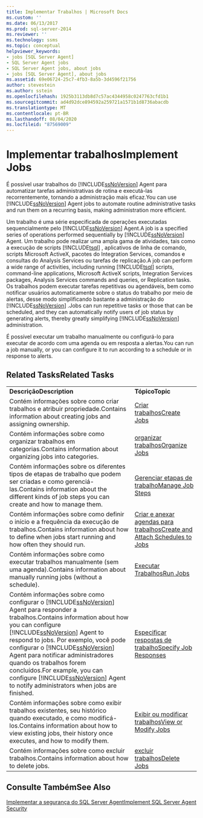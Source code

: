```yaml
---
title: Implementar Trabalhos | Microsoft Docs
ms.custom: ''
ms.date: 06/13/2017
ms.prod: sql-server-2014
ms.reviewer: ''
ms.technology: ssms
ms.topic: conceptual
helpviewer_keywords:
- jobs [SQL Server Agent]
- SQL Server Agent jobs
- SQL Server Agent jobs, about jobs
- jobs [SQL Server Agent], about jobs
ms.assetid: 69e06724-25c7-4fb3-8a5b-3d4596f21756
author: stevestein
ms.author: sstein
ms.openlocfilehash: 1925b3113db8d7c57ac4344958c0247763cfd1b1
ms.sourcegitcommit: ad4d92dce894592a259721a1571b1d8736abacdb
ms.translationtype: MT
ms.contentlocale: pt-BR
ms.lasthandoff: 08/04/2020
ms.locfileid: "87569009"
---
```

# <a name="implement-jobs"></a><span data-ttu-id="276e0-102">Implementar trabalhos</span><span class="sxs-lookup"><span data-stu-id="276e0-102">Implement Jobs</span></span>
  <span data-ttu-id="276e0-103">É possível usar trabalhos do [!INCLUDE[ssNoVersion](../../includes/ssnoversion-md.md)] Agent para automatizar tarefas administrativas de rotina e executá-las recorrentemente, tornando a administração mais eficaz.</span><span class="sxs-lookup"><span data-stu-id="276e0-103">You can use [!INCLUDE[ssNoVersion](../../includes/ssnoversion-md.md)] Agent jobs to automate routine administrative tasks and run them on a recurring basis, making administration more efficient.</span></span>  
  
 <span data-ttu-id="276e0-104">Um trabalho é uma série especificada de operações executadas sequencialmente pelo [!INCLUDE[ssNoVersion](../../includes/ssnoversion-md.md)] Agent.</span><span class="sxs-lookup"><span data-stu-id="276e0-104">A job is a specified series of operations performed sequentially by [!INCLUDE[ssNoVersion](../../includes/ssnoversion-md.md)] Agent.</span></span> <span data-ttu-id="276e0-105">Um trabalho pode realizar uma ampla gama de atividades, tais como a execução de scripts [!INCLUDE[tsql](../../includes/tsql-md.md)] , aplicativos de linha de comando, scripts Microsoft ActiveX, pacotes do Integration Services, comandos e consultas do Analysis Services ou tarefas de replicação.</span><span class="sxs-lookup"><span data-stu-id="276e0-105">A job can perform a wide range of activities, including running [!INCLUDE[tsql](../../includes/tsql-md.md)] scripts, command-line applications, Microsoft ActiveX scripts, Integration Services packages, Analysis Services commands and queries, or Replication tasks.</span></span> <span data-ttu-id="276e0-106">Os trabalhos podem executar tarefas repetitivas ou agendáveis, bem como notificar usuários automaticamente sobre o status do trabalho por meio de alertas, desse modo simplificando bastante a administração do [!INCLUDE[ssNoVersion](../../includes/ssnoversion-md.md)] .</span><span class="sxs-lookup"><span data-stu-id="276e0-106">Jobs can run repetitive tasks or those that can be scheduled, and they can automatically notify users of job status by generating alerts, thereby greatly simplifying [!INCLUDE[ssNoVersion](../../includes/ssnoversion-md.md)] administration.</span></span>  
  
 <span data-ttu-id="276e0-107">É possível executar um trabalho manualmente ou configurá-lo para executar de acordo com uma agenda ou em resposta a alertas.</span><span class="sxs-lookup"><span data-stu-id="276e0-107">You can run a job manually, or you can configure it to run according to a schedule or in response to alerts.</span></span>  
  
## <a name="related-tasks"></a><span data-ttu-id="276e0-108">Related Tasks</span><span class="sxs-lookup"><span data-stu-id="276e0-108">Related Tasks</span></span>  
  
|||  
|-|-|  
|<span data-ttu-id="276e0-109">**Descrição**</span><span class="sxs-lookup"><span data-stu-id="276e0-109">**Description**</span></span>|<span data-ttu-id="276e0-110">**Tópico**</span><span class="sxs-lookup"><span data-stu-id="276e0-110">**Topic**</span></span>|  
|<span data-ttu-id="276e0-111">Contém informações sobre como criar trabalhos e atribuir propriedade.</span><span class="sxs-lookup"><span data-stu-id="276e0-111">Contains information about creating jobs and assigning ownership.</span></span>|[<span data-ttu-id="276e0-112">Criar trabalhos</span><span class="sxs-lookup"><span data-stu-id="276e0-112">Create Jobs</span></span>](create-jobs.md)|  
|<span data-ttu-id="276e0-113">Contém informações sobre como organizar trabalhos em categorias.</span><span class="sxs-lookup"><span data-stu-id="276e0-113">Contains information about organizing jobs into categories.</span></span>|[<span data-ttu-id="276e0-114">organizar trabalhos</span><span class="sxs-lookup"><span data-stu-id="276e0-114">Organize Jobs</span></span>](organize-jobs.md)|  
|<span data-ttu-id="276e0-115">Contém informações sobre os diferentes tipos de etapas de trabalho que podem ser criadas e como gerenciá-las.</span><span class="sxs-lookup"><span data-stu-id="276e0-115">Contains information about the different kinds of job steps you can create and how to manage them.</span></span>|[<span data-ttu-id="276e0-116">Gerenciar etapas de trabalho</span><span class="sxs-lookup"><span data-stu-id="276e0-116">Manage Job Steps</span></span>](manage-job-steps.md)|  
|<span data-ttu-id="276e0-117">Contém informações sobre como definir o início e a frequência da execução de trabalhos.</span><span class="sxs-lookup"><span data-stu-id="276e0-117">Contains information about how to define when jobs start running and how often they should run.</span></span>|[<span data-ttu-id="276e0-118">Criar e anexar agendas para trabalhos</span><span class="sxs-lookup"><span data-stu-id="276e0-118">Create and Attach Schedules to Jobs</span></span>](create-and-attach-schedules-to-jobs.md)|  
|<span data-ttu-id="276e0-119">Contém informações sobre como executar trabalhos manualmente (sem uma agenda).</span><span class="sxs-lookup"><span data-stu-id="276e0-119">Contains information about manually running jobs (without a schedule).</span></span>|[<span data-ttu-id="276e0-120">Executar Trabalhos</span><span class="sxs-lookup"><span data-stu-id="276e0-120">Run Jobs</span></span>](run-jobs.md)|  
|<span data-ttu-id="276e0-121">Contém informações sobre como configurar o [!INCLUDE[ssNoVersion](../../includes/ssnoversion-md.md)] Agent para responder a trabalhos.</span><span class="sxs-lookup"><span data-stu-id="276e0-121">Contains information about how you can configure [!INCLUDE[ssNoVersion](../../includes/ssnoversion-md.md)] Agent to respond to jobs.</span></span> <span data-ttu-id="276e0-122">Por exemplo, você pode configurar o [!INCLUDE[ssNoVersion](../../includes/ssnoversion-md.md)] Agent para notificar administradores quando os trabalhos forem concluídos.</span><span class="sxs-lookup"><span data-stu-id="276e0-122">For example, you can configure [!INCLUDE[ssNoVersion](../../includes/ssnoversion-md.md)] Agent to notify administrators when jobs are finished.</span></span>|[<span data-ttu-id="276e0-123">Especificar respostas de trabalho</span><span class="sxs-lookup"><span data-stu-id="276e0-123">Specify Job Responses</span></span>](specify-job-responses.md)|  
|<span data-ttu-id="276e0-124">Contém informações sobre como exibir trabalhos existentes, seu histórico quando executado, e como modificá-los.</span><span class="sxs-lookup"><span data-stu-id="276e0-124">Contains information about how to view existing jobs, their history once executes, and how to modify them.</span></span>|[<span data-ttu-id="276e0-125">Exibir ou modificar trabalhos</span><span class="sxs-lookup"><span data-stu-id="276e0-125">View or Modify Jobs</span></span>](view-or-modify-jobs.md)|  
|<span data-ttu-id="276e0-126">Contém informações sobre como excluir trabalhos.</span><span class="sxs-lookup"><span data-stu-id="276e0-126">Contains information about how to delete jobs.</span></span>|[<span data-ttu-id="276e0-127">excluir trabalhos</span><span class="sxs-lookup"><span data-stu-id="276e0-127">Delete Jobs</span></span>](delete-jobs.md)|  
  
## <a name="see-also"></a><span data-ttu-id="276e0-128">Consulte Também</span><span class="sxs-lookup"><span data-stu-id="276e0-128">See Also</span></span>  
 [<span data-ttu-id="276e0-129">Implementar a segurança do SQL Server Agent</span><span class="sxs-lookup"><span data-stu-id="276e0-129">Implement SQL Server Agent Security</span></span>](implement-sql-server-agent-security.md)  
  
  
